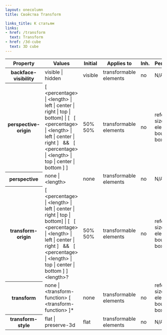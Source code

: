 ```yaml
---
layout: onecolumn
title: Свойства Transform

links_title: К статьям
links:
- href: /transform
  text: Transform
- href: /3d-cube
  text: 3D cube
---
```


<table class="proptable">
  <thead>
    <tr>
      <th>Property
      </th>
      <th>Values
      </th>
      <th>Initial
      </th>
      <th>Applies&nbsp;to
      </th>
      <th>Inh.
      </th>
      <th>Percentages
      </th>
    </tr>
  </thead>
  <tbody>
    <tr>
      <th>backface-visibility
      </th>
      <td>visible | hidden
      </td>
      <td>visible
      </td>
      <td>transformable elements
      </td>
      <td>no
      </td>
      <td>N/A
      </td>
    </tr>
    <tr>
      <th>perspective-origin
      </th>
      <td>[ &lt;percentage&gt; | &lt;length&gt; | left | center | right | top |
        bottom] | [ &nbsp;&nbsp;[ &lt;percentage&gt; | &lt;length&gt; | left | center |
        right ] &nbsp;&nbsp;&amp;&amp; &nbsp;&nbsp;[ &lt;percentage&gt; | &lt;length&gt; | top |
        center | bottom ] ]
      </td>
      <td>50% 50%
      </td>
      <td>transformable elements
      </td>
      <td>no
      </td>
      <td>refer to the size of the element's bounding box
      </td>
    </tr>
    <tr>
      <th>perspective
      </th>
      <td>none | &lt;length&gt;
      </td>
      <td>none
      </td>
      <td>transformable elements
      </td>
      <td>no
      </td>
      <td>N/A
      </td>
    </tr>
    <tr>
      <th>transform-origin
      </th>
      <td>[ &lt;percentage&gt; | &lt;length&gt; | left | center | right | top |
        bottom] | [ &nbsp;&nbsp;[ &lt;percentage&gt; | &lt;length&gt; | left | center |
        right ] &nbsp;&nbsp;&amp;&amp; &nbsp;&nbsp;[ &lt;percentage&gt; | &lt;length&gt; | top |
        center | bottom ] ] &lt;length&gt;?
      </td>
      <td>50% 50%
      </td>
      <td>transformable elements
      </td>
      <td>no
      </td>
      <td>refer to the size of the element's bounding box
      </td>
    </tr>
    <tr>
      <th>transform
      </th>
      <td>none | &lt;transform-function&gt; [ &lt;transform-function&gt; ]*
      </td>
      <td>none
      </td>
      <td>transformable elements
      </td>
      <td>no
      </td>
      <td>refer to the size of the element's bounding box
      </td>
    </tr>
    <tr>
      <th>transform-style
      </th>
      <td>flat | preserve-3d
      </td>
      <td>flat
      </td>
      <td>transformable elements
      </td>
      <td>no
      </td>
      <td>N/A
      </td>
    </tr>
  </tbody>
</table>
